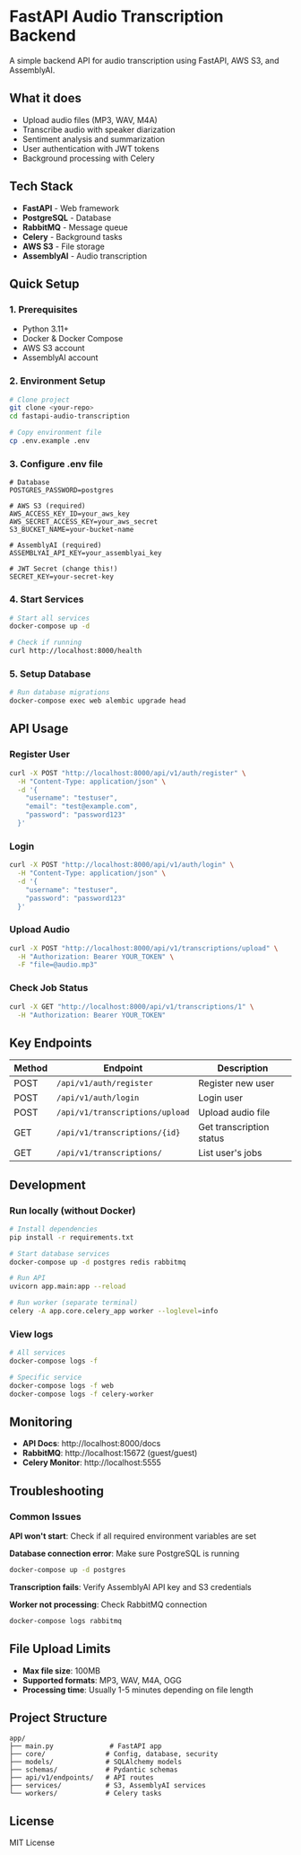 # FastAPI Audio Transcription Backend

A simple backend API for audio transcription using FastAPI, AWS S3, and AssemblyAI.

## What it does

- Upload audio files (MP3, WAV, M4A)
- Transcribe audio with speaker diarization
- Sentiment analysis and summarization
- User authentication with JWT tokens
- Background processing with Celery

## Tech Stack

- **FastAPI** - Web framework
- **PostgreSQL** - Database
- **RabbitMQ** - Message queue
- **Celery** - Background tasks
- **AWS S3** - File storage
- **AssemblyAI** - Audio transcription

## Quick Setup

### 1. Prerequisites

- Python 3.11+
- Docker & Docker Compose
- AWS S3 account
- AssemblyAI account

### 2. Environment Setup

```bash
# Clone project
git clone <your-repo>
cd fastapi-audio-transcription

# Copy environment file
cp .env.example .env
```

### 3. Configure .env file

```env
# Database
POSTGRES_PASSWORD=postgres

# AWS S3 (required)
AWS_ACCESS_KEY_ID=your_aws_key
AWS_SECRET_ACCESS_KEY=your_aws_secret
S3_BUCKET_NAME=your-bucket-name

# AssemblyAI (required)
ASSEMBLYAI_API_KEY=your_assemblyai_key

# JWT Secret (change this!)
SECRET_KEY=your-secret-key
```

### 4. Start Services

```bash
# Start all services
docker-compose up -d

# Check if running
curl http://localhost:8000/health
```

### 5. Setup Database

```bash
# Run database migrations
docker-compose exec web alembic upgrade head
```

## API Usage

### Register User

```bash
curl -X POST "http://localhost:8000/api/v1/auth/register" \
  -H "Content-Type: application/json" \
  -d '{
    "username": "testuser",
    "email": "test@example.com", 
    "password": "password123"
  }'
```

### Login

```bash
curl -X POST "http://localhost:8000/api/v1/auth/login" \
  -H "Content-Type: application/json" \
  -d '{
    "username": "testuser",
    "password": "password123"
  }'
```

### Upload Audio

```bash
curl -X POST "http://localhost:8000/api/v1/transcriptions/upload" \
  -H "Authorization: Bearer YOUR_TOKEN" \
  -F "file=@audio.mp3"
```

### Check Job Status

```bash
curl -X GET "http://localhost:8000/api/v1/transcriptions/1" \
  -H "Authorization: Bearer YOUR_TOKEN"
```

## Key Endpoints

| Method | Endpoint | Description |
|--------|----------|-------------|
| POST | `/api/v1/auth/register` | Register new user |
| POST | `/api/v1/auth/login` | Login user |
| POST | `/api/v1/transcriptions/upload` | Upload audio file |
| GET | `/api/v1/transcriptions/{id}` | Get transcription status |
| GET | `/api/v1/transcriptions/` | List user's jobs |

## Development

### Run locally (without Docker)

```bash
# Install dependencies
pip install -r requirements.txt

# Start database services
docker-compose up -d postgres redis rabbitmq

# Run API
uvicorn app.main:app --reload

# Run worker (separate terminal)
celery -A app.core.celery_app worker --loglevel=info
```

### View logs

```bash
# All services
docker-compose logs -f

# Specific service
docker-compose logs -f web
docker-compose logs -f celery-worker
```

## Monitoring

- **API Docs**: http://localhost:8000/docs
- **RabbitMQ**: http://localhost:15672 (guest/guest)
- **Celery Monitor**: http://localhost:5555

## Troubleshooting

### Common Issues

**API won't start**: Check if all required environment variables are set

**Database connection error**: Make sure PostgreSQL is running
```bash
docker-compose up -d postgres
```

**Transcription fails**: Verify AssemblyAI API key and S3 credentials

**Worker not processing**: Check RabbitMQ connection
```bash
docker-compose logs rabbitmq
```

## File Upload Limits

- **Max file size**: 100MB
- **Supported formats**: MP3, WAV, M4A, OGG
- **Processing time**: Usually 1-5 minutes depending on file length

## Project Structure

```
app/
├── main.py              # FastAPI app
├── core/               # Config, database, security
├── models/             # SQLAlchemy models  
├── schemas/            # Pydantic schemas
├── api/v1/endpoints/   # API routes
├── services/           # S3, AssemblyAI services
└── workers/            # Celery tasks
```

## License

MIT License